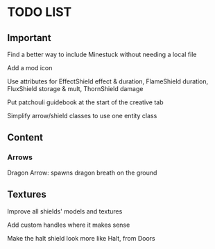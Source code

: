 # TODO LIST #

## Important ##

Find a better way to include Minestuck without needing a local file

Add a mod icon

Use attributes for EffectShield effect & duration, FlameShield duration, FluxShield storage & mult, ThornShield damage

Put patchouli guidebook at the start of the creative tab

Simplify arrow/shield classes to use one entity class

## Content ##

### Arrows ###

Dragon Arrow: spawns dragon breath on the ground

## Textures ##

Improve all shields' models and textures

Add custom handles where it makes sense

Make the halt shield look more like Halt, from Doors
